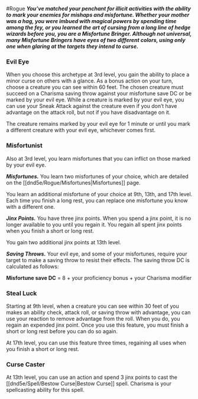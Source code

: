 #Rogue
***You’ve matched your penchant for illicit activities with the ability to mark your enemies for mishaps and misfortune. Whether your mother was a hag, you were imbued with magical powers by spending time among the fey, or you learned the art of cursing from a long line of hedge wizards before you, you are a Misfortune Bringer. Although not universal, many Misfortune Bringers have eyes of two different colors, using only one when glaring at the targets they intend to curse.***

### Evil Eye
When you choose this archetype at 3rd level, you gain the ability to place a minor curse on others with a glance. As a bonus action on your turn, choose a creature you can see within 60 feet. The chosen creature must succeed on a Charisma saving throw against your misfortune save DC or be marked by your evil eye. While a creature is marked by your evil eye, you can use your Sneak Attack against the creature even if you don’t have advantage on the attack roll, but not if you have disadvantage on it.

The creature remains marked by your evil eye for 1 minute or until you mark a different creature with your evil eye, whichever comes first.

### Misfortunist
Also at 3rd level, you learn misfortunes that you can inflict on those marked by your evil eye.

***Misfortunes.*** You learn two misfortunes of your choice, which are detailed on the [[dnd5e/Rogue/Misfortunes\|Misfortunes]] page.

You learn an additional misfortune of your choice at 9th, 13th, and 17th level. Each time you finish a long rest, you can replace one misfortune you know with a different one.

***Jinx Points.*** You have three jinx points. When you spend a jinx point, it is no longer available to you until you regain it. You regain all spent jinx points when you finish a short or long rest.

You gain two additional jinx points at 13th level.

***Saving Throws.*** Your evil eye, and some of your misfortunes, require your target to make a saving throw to resist their effects. The saving throw DC is calculated as follows:

**Misfortune save DC** = 8 + your proficiency bonus + your Charisma modifier

### Steal Luck
Starting at 9th level, when a creature you can see within 30 feet of you makes an ability check, attack roll, or saving throw with advantage, you can use your reaction to remove advantage from the roll. When you do, you regain an expended jinx point. Once you use this feature, you must finish a short or long rest before you can do so again.

At 17th level, you can use this feature three times, regaining all uses when you finish a short or long rest.

### Curse Caster
At 13th level, you can use an action and spend 3 jinx points to cast the [[dnd5e/Spell/Bestow Curse\|Bestow Curse]] spell. Charisma is your spellcasting ability for this spell.